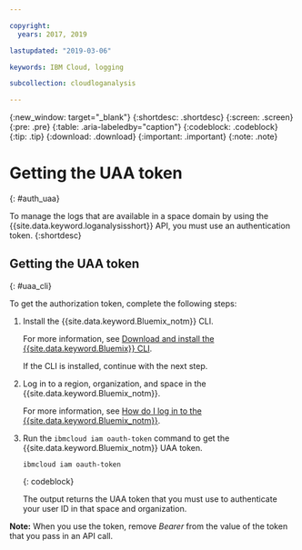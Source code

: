 ```yaml
---

copyright:
  years: 2017, 2019

lastupdated: "2019-03-06"

keywords: IBM Cloud, logging

subcollection: cloudloganalysis

---
```


{:new_window: target="_blank"}
{:shortdesc: .shortdesc}
{:screen: .screen}
{:pre: .pre}
{:table: .aria-labeledby="caption"}
{:codeblock: .codeblock}
{:tip: .tip}
{:download: .download}
{:important: .important}
{:note: .note}


# Getting the UAA token
{: #auth_uaa}

To manage the logs that are available in a space domain by using the {{site.data.keyword.loganalysisshort}} API, you must use an authentication token.
{:shortdesc}

		
## Getting the UAA token
{: #uaa_cli}


To get the authorization token, complete the following steps:

1. Install the {{site.data.keyword.Bluemix_notm}} CLI.

   For more information, see [Download and install the {{site.data.keyword.Bluemix}} CLI](/docs/cli/index.html#overview).
   
   If the CLI is installed, continue with the next step.
    
2. Log in to a region, organization, and space in the {{site.data.keyword.Bluemix_notm}}. 

    For more information, see [How do I log in to the {{site.data.keyword.Bluemix_notm}}](/docs/services/CloudLogAnalysis/qa/cli_qa.html#login).
	
3. Run the `ibmcloud iam oauth-token` command to get the {{site.data.keyword.Bluemix_notm}} UAA token.

    ```
	ibmcloud iam oauth-token
	```
	{: codeblock}
	
	The output returns the UAA token that you must use to authenticate your user ID in that space and organization.
	

**Note:** When you use the token, remove *Bearer* from the value of the token that you pass in an API call.